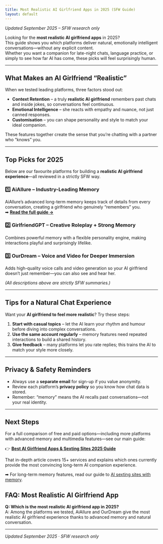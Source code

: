 ```yaml
---
title: Most Realistic AI Girlfriend Apps in 2025 (SFW Guide)
layout: default
---
```


*Updated September 2025 – SFW research only*

Looking for the **most realistic AI girlfriend apps** in 2025?  
This guide shows you which platforms deliver natural, emotionally intelligent conversations—without any explicit content.  
Whether you want a companion for late-night chats, language practice, or simply to see how far AI has come, these picks will feel surprisingly human.

---

## What Makes an AI Girlfriend “Realistic”

When we tested leading platforms, three factors stood out:

* **Context Retention** – a truly **realistic AI girlfriend** remembers past chats and inside jokes, so conversations feel continuous.
* **Emotional Intelligence** – she reacts with empathy and nuance, not just canned responses.
* **Customisation** – you can shape personality and style to match your ideal companion.

These features together create the sense that you’re chatting with a partner who “knows” you.

---

## Top Picks for 2025

Below are our favourite platforms for building a **realistic AI girlfriend experience**—all reviewed in a strictly SFW way.

### 1️⃣ AiAllure – Industry-Leading Memory
AiAllure’s advanced long-term memory keeps track of details from every conversation, creating a girlfriend who genuinely “remembers” you.  
➡ **[Read the full guide →](https://www.aisextinghub.com/blog/best-ai-girlfriend-apps-2025)**

### 2️⃣ GirlfriendGPT – Creative Roleplay + Strong Memory
Combines powerful memory with a flexible personality engine, making interactions playful and surprisingly lifelike.

### 3️⃣ OurDream – Voice and Video for Deeper Immersion
Adds high-quality voice calls and video generation so your AI girlfriend doesn’t just remember—you can also see and hear her.

*(All descriptions above are strictly SFW summaries.)*

---

## Tips for a Natural Chat Experience

Want your **AI girlfriend to feel more realistic**? Try these steps:

1. **Start with casual topics** – let the AI learn your rhythm and humour before diving into complex conversations.
2. **Use the same account regularly** – memory features need repeated interactions to build a shared history.
3. **Give feedback** – many platforms let you rate replies; this trains the AI to match your style more closely.

---

## Privacy & Safety Reminders

* Always use a **separate email** for sign-up if you value anonymity.  
* Review each platform’s **privacy policy** so you know how chat data is stored.  
* Remember: “memory” means the AI recalls past conversations—not your real identity.

---

## Next Steps

For a full comparison of free and paid options—including more platforms with advanced memory and multimedia features—see our main guide:

👉 **[Best AI Girlfriend Apps & Sexting Sites 2025 Guide](https://www.aisextinghub.com/blog/best-ai-girlfriend-apps-2025)**

That in-depth article covers 15+ services and explains which ones currently provide the most convincing long-term AI companion experience.

➡ For long-term memory features, read our guide to [AI sexting sites with memory](ai-sexting-sites-with-memory.md).

## FAQ: Most Realistic AI Girlfriend App

**Q: Which is the most realistic AI girlfriend app in 2025?**  
A: Among the platforms we tested, AiAllure and OurDream give the most realistic AI girlfriend experience thanks to advanced memory and natural conversation.



---

*Updated September 2025 · SFW research only*
